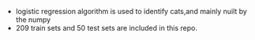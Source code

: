 * logistic regression algorithm is used to identify cats,and mainly nuilt by the numpy
* 209 train sets and 50 test sets are included in this repo.